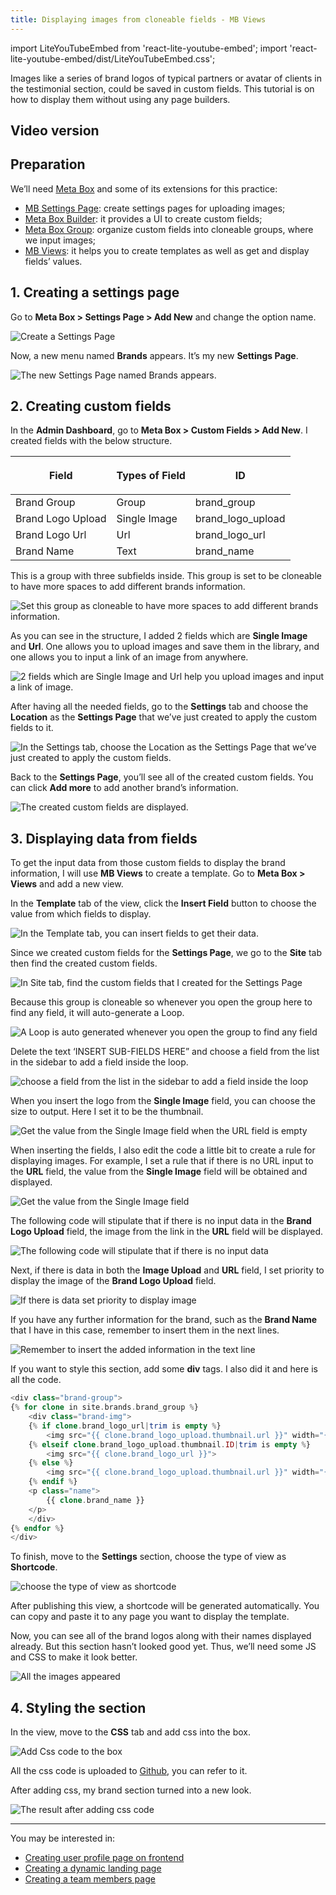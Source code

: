 ```yaml
---
title: Displaying images from cloneable fields - MB Views
---
```


import LiteYouTubeEmbed from 'react-lite-youtube-embed';
import 'react-lite-youtube-embed/dist/LiteYouTubeEmbed.css';

Images like a series of brand logos of typical partners or avatar of clients in the testimonial section, could be saved in custom fields. This tutorial is on how to display them without using any page builders.

## Video version

<LiteYouTubeEmbed id='nteLH6DDKSI' />

## Preparation

We’ll need [Meta Box](https://metabox.io) and some of its extensions for this practice:

* [MB Settings Page](https://metabox.io/plugins/mb-settings-page/): create settings pages for uploading images;
* [Meta Box Builder](https://metabox.io/plugins/meta-box-builder/): it provides a UI to create custom fields;
* [Meta Box Group](https://metabox.io/plugins/meta-box-group/): organize custom fields into cloneable groups, where we input images;
* [MB Views](https://metabox.io/plugins/mb-views/): it helps you to create templates as well as get and display fields’ values.

## 1. Creating a settings page

Go to **Meta Box > Settings Page > Add New** and change the option name.

![Create a Settings Page](https://i.imgur.com/xj8IOWJ.png)

Now, a new menu named **Brands** appears. It’s my new **Settings Page**.

![The new Settings Page named Brands appears.](https://i.imgur.com/U4H4ELu.png)

## 2. Creating custom fields

In the **Admin Dashboard**, go to **Meta Box > Custom Fields > Add New**. I created fields with the below structure.

<table>
<thead>
<tr>
<th>

**Field**

</th>
<th>

**Types of Field**

</th>
<th>

**ID**

</th>
</tr>
</thead>
<tbody>
<tr>
<td>Brand Group</td>
<td>Group</td>
<td>brand_group</td>
</tr>
<tr>
<td>Brand Logo Upload</td>
<td>Single Image</td>
<td>brand_logo_upload</td>
</tr>
<tr>
<td>Brand Logo Url</td>
<td>Url</td>
<td>brand_logo_url</td>
</tr>
<tr>
<td>Brand Name</td>
<td>Text</td>
<td>brand_name</td>
</tr>
</tbody>
</table>


This is a group with three subfields inside. This group is set to be cloneable to have more spaces to add different brands information.

![Set this group as cloneable to have more spaces to add different brands information.](https://i.imgur.com/Hi033mY.png)

As you can see in the structure, I added 2 fields which are **Single Image** and **Url**. One allows you to upload images and save them in the library, and one allows you to input a link of an image from anywhere.

![2 fields which are Single Image and Url help you upload images and input a link of image.](https://i.imgur.com/dmaPInv.png)

After having all the needed fields, go to the **Settings** tab and choose the **Location** as the **Settings Page** that we’ve just created to apply the custom fields to it.

![In the Settings tab, choose the Location as the Settings Page that we’ve just created to apply the custom fields.](https://i.imgur.com/MHr0exH.png)

Back to the **Settings Page**, you’ll see all of the created custom fields. You can click **Add more** to add another brand’s information.

![The created custom fields are displayed.](https://i.imgur.com/4JJ0nEh.png)

## 3. Displaying data from fields

To get the input data from those custom fields to display the brand information, I will use **MB Views** to create a template. Go to **Meta Box > Views** and add a new view.

In the **Template** tab of the view, click the **Insert Field** button to choose the value from which fields to display.

![In the Template tab, you can insert fields to get their data.](https://i.imgur.com/2aD8XWb.png)

Since we created custom fields for the **Settings Page**, we go to the **Site** tab then find the created custom fields.

![In Site tab, find the custom fields that I created for the Settings Page](https://i.imgur.com/mJIBoAZ.png)

Because this group is cloneable so whenever you open the group here to find any field, it will auto-generate a Loop.

![A Loop is auto generated whenever you open the group to find any field](https://i.imgur.com/SLlnKl4.png)

Delete the text ‘INSERT SUB-FIELDS HERE” and choose a field from the list in the sidebar to add a field inside the loop.

![choose a field from the list in the sidebar to add a field inside the loop](https://i.imgur.com/HPXAk4U.gif)

When you insert the logo from the **Single Image** field, you can choose the size to output. Here I set it to be the thumbnail.

![Get the value from the Single Image field when the URL field is empty](https://i.imgur.com/A9VwBOb.png)

When inserting the fields, I also edit the code a little bit to create a rule for displaying images. For example, I set a rule that if there is no URL input to the **URL** field, the value from the **Single Image** field will be obtained and displayed.

![Get the value from the Single Image field](https://i.imgur.com/ndDjfEa.png)

The following code will stipulate that if there is no input data in the **Brand Logo Upload** field, the image from the link in the **URL** field will be displayed.

![The following code will stipulate that if there is no input data](https://i.imgur.com/Xro7EVw.png)

Next, if there is data in both the **Image Upload** and **URL** field, I set priority to display the image of the **Brand Logo Upload** field.

![If there is data set priority to display image](https://i.imgur.com/2YUI1Vy.png)

If you have any further information for the brand, such as the **Brand Name** that I have in this case, remember to insert them in the next lines.

![Remember to insert the added information in the text line](https://i.imgur.com/m4VWKZB.png)

If you want to style this section, add some **div** tags. I also did it and here is all the code.

```php
<div class="brand-group">
{% for clone in site.brands.brand_group %}
    <div class="brand-img">
    {% if clone.brand_logo_url|trim is empty %}
        <img src="{{ clone.brand_logo_upload.thumbnail.url }}" width="{{ clone.brand_logo_upload.thumbnail.width }}" height="{{ clone.brand_logo_upload.thumbnail.height }}" alt="{{ clone.brand_logo_upload.thumbnail.alt }}">
    {% elseif clone.brand_logo_upload.thumbnail.ID|trim is empty %}
        <img src="{{ clone.brand_logo_url }}">
    {% else %}
        <img src="{{ clone.brand_logo_upload.thumbnail.url }}" width="{{ clone.brand_logo_upload.thumbnail.width }}" height="{{ clone.brand_logo_upload.thumbnail.height }}" alt="{{ clone.brand_logo_upload.thumbnail.alt }}">
    {% endif %}
    <p class="name">
        {{ clone.brand_name }}
    </p>
    </div>
{% endfor %}
</div>
```
To finish, move to the **Settings** section, choose the type of view as **Shortcode**.

![choose the type of view as shortcode](https://i.imgur.com/nEOIWFM.png)

After publishing this view, a shortcode will be generated automatically. You can copy and paste it to any page you want to display the template.

Now, you can see all of the brand logos along with their names displayed already. But this section hasn’t looked good yet. Thus, we’ll need some JS and CSS to make it look better.

![All the images appeared](https://i.imgur.com/mTWu5xF.gif)

## 4. Styling the section

In the view, move to the **CSS** tab and add css into the box.

![Add Css code to the box](https://i.imgur.com/hUni7yc.png)

All the css code is uploaded to [Github](https://github.com/wpmetabox/tutorials/blob/effb1b8d4729da57bf3fe5ee77dc2fe2827678a7/display-images-from-cloneable-fields-with-Gutenberg/custom.css), you can refer to it.

After adding css, my brand section turned into a new look.

![The result after adding css code](https://i.imgur.com/MQpnntm.png)

 ------

You may be interested in:
* [Creating user profile page on frontend](https://docs.metabox.io/tutorials/create-user-profile-page/)
* [Creating a dynamic landing page](https://docs.metabox.io/tutorials/create-dynamic-landing-page/)
* [Creating a team members page](https://docs.metabox.io/tutorials/create-team-members-page-mb-views/)

